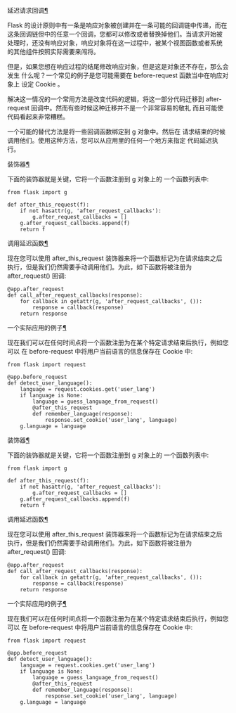 
<span id="deferred-callbacks" ></span>
延迟请求回调[¶](#deferred-callbacks)

Flask 的设计原则中有一条是响应对象被创建并在一条可能的回调链中传递，而在
这条回调链但中的任意一个回调，您都可以修改或者替换掉他们。当请求开始被
处理时，还没有响应对象，响应对象将在这一过程中，被某个视图函数或者系统
的其他组件按照实际需要来闯将。


但是，如果您想在响应过程的结尾修改响应对象，但是这是对象还不存在，那么会发生
什么呢？一个常见的例子是您可能需要在 before-request 函数当中在响应对象上
设定 Cookie 。


解决这一情况的一个常用方法是改变代码的逻辑，将这一部分代码迁移到
after-request 回调中。然而有些时候这种迁移并不是一个非常容易的敬礼
而且可能使代码看起来非常糟糕。


一个可能的替代方法是将一些回调函数绑定到 [g](http://docs.pythontab.com/flask/flask0.10/patterns/../api.html#flask.g) 对象中。然后在
请求结束的时候调用他们。使用这种方法，您可以从应用里的任何一个地方来指定
代码延迟执行。


<span id="id2" ></span>
装饰器[¶](#id2)

下面的装饰器就是关键，它将一个函数注册到 [g](http://docs.pythontab.com/flask/flask0.10/patterns/../api.html#flask.g) 对象上的
一个函数列表中:




```
from flask import g

def after_this_request(f):
    if not hasattr(g, 'after_request_callbacks'):
        g.after_request_callbacks = []
    g.after_request_callbacks.append(f)
    return f

```









<span id="id3" ></span>
调用延迟函数[¶](#id3)

现在您可以使用 after_this_request 装饰器来将一个函数标记为在请求结束之后
执行，但是我们仍然需要手动调用他们。为此，如下函数将被注册为
after_request() 回调:




```
@app.after_request
def call_after_request_callbacks(response):
    for callback in getattr(g, 'after_request_callbacks', ()):
        response = callback(response)
    return response

```









<span id="id4" ></span>
一个实际应用的例子[¶](#id4)

现在我们可以在任何时间点将一个函数注册为在某个特定请求结束后执行，例如您可以
在 before-request 中将用户当前语言的信息保存在 Cookie 中:




```
from flask import request

@app.before_request
def detect_user_language():
    language = request.cookies.get('user_lang')
    if language is None:
        language = guess_language_from_request()
        @after_this_request
        def remember_language(response):
            response.set_cookie('user_lang', language)
    g.language = language

```












<span id="id2" ></span>
装饰器[¶](#id2)

下面的装饰器就是关键，它将一个函数注册到 [g](http://docs.pythontab.com/flask/flask0.10/patterns/../api.html#flask.g) 对象上的
一个函数列表中:




```
from flask import g

def after_this_request(f):
    if not hasattr(g, 'after_request_callbacks'):
        g.after_request_callbacks = []
    g.after_request_callbacks.append(f)
    return f

```









<span id="id3" ></span>
调用延迟函数[¶](#id3)

现在您可以使用 after_this_request 装饰器来将一个函数标记为在请求结束之后
执行，但是我们仍然需要手动调用他们。为此，如下函数将被注册为
after_request() 回调:




```
@app.after_request
def call_after_request_callbacks(response):
    for callback in getattr(g, 'after_request_callbacks', ()):
        response = callback(response)
    return response

```









<span id="id4" ></span>
一个实际应用的例子[¶](#id4)

现在我们可以在任何时间点将一个函数注册为在某个特定请求结束后执行，例如您可以
在 before-request 中将用户当前语言的信息保存在 Cookie 中:




```
from flask import request

@app.before_request
def detect_user_language():
    language = request.cookies.get('user_lang')
    if language is None:
        language = guess_language_from_request()
        @after_this_request
        def remember_language(response):
            response.set_cookie('user_lang', language)
    g.language = language

```









